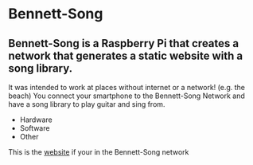 # Bennett-Song
## Bennett-Song is a Raspberry Pi that creates a network that generates a static website with a song library.
It was intended to work at places without internet or a network! (e.g. the beach)
You connect your smartphone to the Bennett-Song Network 
and have a song library to play guitar and sing from.

- Hardware
- Software
- Other

This is the [website](http://3.14.15.9) if your in the Bennett-Song network
